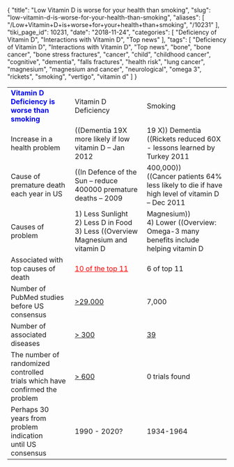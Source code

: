 {
    "title": "Low Vitamin D is worse for your health than smoking",
    "slug": "low-vitamin-d-is-worse-for-your-health-than-smoking",
    "aliases": [
        "/Low+Vitamin+D+is+worse+for+your+health+than+smoking",
        "/10231"
    ],
    "tiki_page_id": 10231,
    "date": "2018-11-24",
    "categories": [
        "Deficiency of Vitamin D",
        "Interactions with Vitamin D",
        "Top news"
    ],
    "tags": [
        "Deficiency of Vitamin D",
        "Interactions with Vitamin D",
        "Top news",
        "bone",
        "bone cancer",
        "bone stress fractures",
        "cancer",
        "child",
        "childhood cancer",
        "cognitive",
        "dementia",
        "falls fractures",
        "health risk",
        "lung cancer",
        "magnesium",
        "magnesium and cancer",
        "neurological",
        "omega 3",
        "rickets",
        "smoking",
        "vertigo",
        "vitamin d"
    ]
}


<!-- ~tc~ start ~/tc~ -->

| | | |
| --- | --- | --- |
|  **<span style="color:#00F;">Vitamin D Deficiency is worse than smoking</span>**   | Vitamin D Deficiency | Smoking |
| Increase in a health problem | ((Dementia 19X more likely if low vitamin D – Jan 2012 | 19 X)) Dementia<br>((Rickets reduced 60X - lessons learned by Turkey 2011 | 60 X)) Rickets<br> ((Bone fractures in children requiring surgery were 55X more likely with low vitamin D – June 2015 | 55 X)) Surgery after bone fracture<br>((Vertigo treated by Vitamin D - many studies | 23 X)) Vertigo | [23 X](https://www.livescience.com/3093-smoking-myths-examined.html) **Lung Cancer**  |
| Cause of premature death each year in US | ((In Defence of the Sun – reduce 400000 premature deaths – 2009 | 400,000))<br> ((Cancer patients 64% less likely to die if have high level of vitamin D – Dec 2011 | 5X)) more likely to survive <br> **Lung Cancer**  if high Vit D | [480,000](https://www.cdc.gov/tobacco/data_statistics/fact_sheets/fast_facts/index.htm) (CDC) |
| Causes of problem  | 1) Less Sunlight<br>2) Less D in Food<br>3) Less ((Overview Magnesium and vitamin D | Magnesium))<br>4) Lower ((Overview: Omega-3 many benefits include helping vitamin D | Omega-3 index)) | Tobacco |
| Associated with top causes of death  | <a href="/posts/10-of-the-top-11" style="color: red; text-decoration: underline;" title="This link has an unknown page_id: 8574">10 of the top 11</a> | 6 of top 11 |
| Number of PubMed studies before US consensus | [>29,000](https://www.ncbi.nlm.nih.gov/pubmed/?term=%22vitamin+d%22%5Btitle%5D)  | 7,000 |
| Number of associated diseases | [> 300](http://www.vddkills.com/) | [39](https://www.verywellhealth.com/diseases-caused-by-smoking-2248866)  |
| The number of randomized controlled<br> trials which have confirmed the problem | [> 600](https://www.ncbi.nlm.nih.gov/pubmed/?term=%22vitamin+d%22%5Btitle%5D+trial%5Btitle%5D) | 0 trials found |
| Perhaps 30 years from problem indication <br>until US consensus | 1990 - 2020? | 1934-1964 |

 

<!-- ~tc~ end ~/tc~ -->